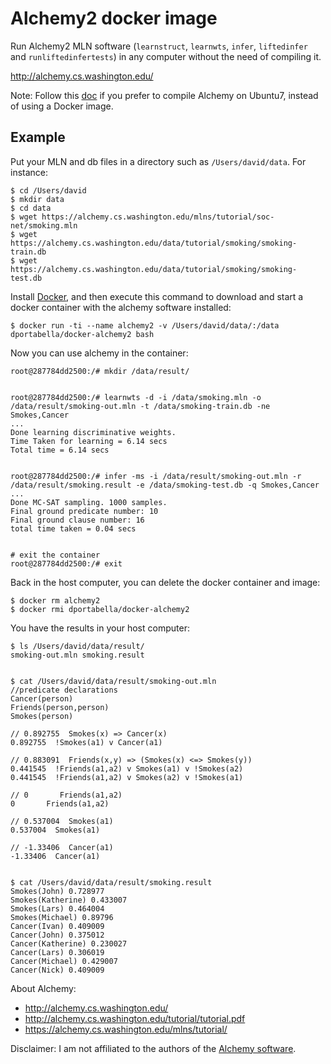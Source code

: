 # Alchemy2 docker image

Run Alchemy2 MLN software (`learnstruct`, `learnwts`, `infer`, `liftedinfer` and `runliftedinfertests`) in any computer without the need of compiling it.

http://alchemy.cs.washington.edu/

Note: Follow this [doc](COMPILE_ALCHEMY.md) if you prefer to compile Alchemy on Ubuntu7, instead of using a Docker image.

## Example

Put your MLN and db files in a directory such as `/Users/david/data`. For instance:

```
$ cd /Users/david
$ mkdir data
$ cd data
$ wget https://alchemy.cs.washington.edu/mlns/tutorial/soc-net/smoking.mln
$ wget https://alchemy.cs.washington.edu/data/tutorial/smoking/smoking-train.db
$ wget https://alchemy.cs.washington.edu/data/tutorial/smoking/smoking-test.db
```

Install [Docker](https://www.docker.com/), and then execute this command to download and start a docker container with the alchemy software installed:

```
$ docker run -ti --name alchemy2 -v /Users/david/data/:/data dportabella/docker-alchemy2 bash
```

Now you can use alchemy in the container:

```
root@287784dd2500:/# mkdir /data/result/


root@287784dd2500:/# learnwts -d -i /data/smoking.mln -o /data/result/smoking-out.mln -t /data/smoking-train.db -ne Smokes,Cancer
...
Done learning discriminative weights.
Time Taken for learning = 6.14 secs
Total time = 6.14 secs


root@287784dd2500:/# infer -ms -i /data/result/smoking-out.mln -r /data/result/smoking.result -e /data/smoking-test.db -q Smokes,Cancer
...
Done MC-SAT sampling. 1000 samples.
Final ground predicate number: 10
Final ground clause number: 16
total time taken = 0.04 secs


# exit the container
root@287784dd2500:/# exit
```

Back in the host computer, you can delete the docker container and image:

```
$ docker rm alchemy2
$ docker rmi dportabella/docker-alchemy2
```

You have the results in your host computer:

```
$ ls /Users/david/data/result/
smoking-out.mln	smoking.result


$ cat /Users/david/data/result/smoking-out.mln
//predicate declarations
Cancer(person)
Friends(person,person)
Smokes(person)

// 0.892755  Smokes(x) => Cancer(x)
0.892755  !Smokes(a1) v Cancer(a1)

// 0.883091  Friends(x,y) => (Smokes(x) <=> Smokes(y))
0.441545  !Friends(a1,a2) v Smokes(a1) v !Smokes(a2)
0.441545  !Friends(a1,a2) v Smokes(a2) v !Smokes(a1)

// 0       Friends(a1,a2)
0       Friends(a1,a2)

// 0.537004  Smokes(a1)
0.537004  Smokes(a1)

// -1.33406  Cancer(a1)
-1.33406  Cancer(a1)


$ cat /Users/david/data/result/smoking.result
Smokes(John) 0.728977
Smokes(Katherine) 0.433007
Smokes(Lars) 0.464004
Smokes(Michael) 0.89796
Cancer(Ivan) 0.409009
Cancer(John) 0.375012
Cancer(Katherine) 0.230027
Cancer(Lars) 0.306019
Cancer(Michael) 0.429007
Cancer(Nick) 0.409009
```

About Alchemy:

- http://alchemy.cs.washington.edu/
- http://alchemy.cs.washington.edu/tutorial/tutorial.pdf
- https://alchemy.cs.washington.edu/mlns/tutorial/

Disclaimer: I am not affiliated to the authors of the [Alchemy software](http://alchemy.cs.washington.edu/).
